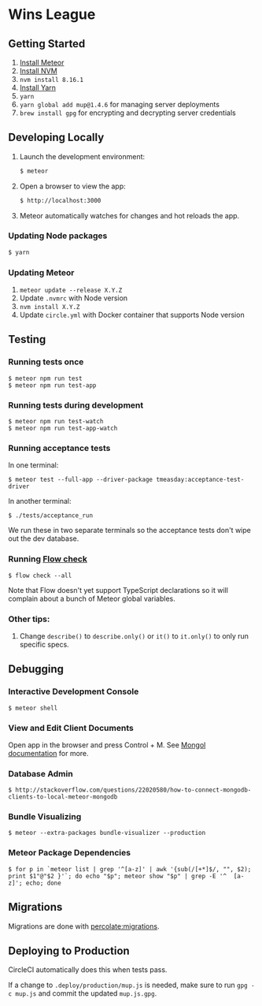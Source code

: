 # Wins League

## Getting Started

1. [Install Meteor](https://www.meteor.com/install)
2. [Install NVM](https://github.com/nvm-sh/nvm)
3. `nvm install 8.16.1`
4. [Install Yarn](https://classic.yarnpkg.com/en/docs/install)
5. `yarn`
6. `yarn global add mup@1.4.6` for managing server deployments
7. `brew install gpg` for encrypting and decrypting server credentials


## Developing Locally

1. Launch the development environment:

    ```bash
    $ meteor
    ```

2. Open a browser to view the app:

    ```bash
    $ http://localhost:3000
    ```

3. Meteor automatically watches for changes and hot reloads the app.


### Updating Node packages

```bash
$ yarn
```


### Updating Meteor

1. `meteor update --release X.Y.Z`
2. Update `.nvmrc` with Node version
3. `nvm install X.Y.Z`
4. Update `circle.yml` with Docker container that supports Node version



## Testing

### Running tests once

```
$ meteor npm run test
$ meteor npm run test-app
```

### Running tests during development

```
$ meteor npm run test-watch
$ meteor npm run test-app-watch
```

### Running acceptance tests

In one terminal:
```
$ meteor test --full-app --driver-package tmeasday:acceptance-test-driver
```

In another terminal:
```
$ ./tests/acceptance_run
```

We run these in two separate terminals so the acceptance tests don't wipe out the dev database.

### Running [Flow check](http://flowtype.org)

```
$ flow check --all
```

Note that Flow doesn't yet support TypeScript declarations so it will complain about a bunch of Meteor global variables.

### Other tips:

1. Change `describe()` to `describe.only()` or `it()` to `it.only()` to only run specific specs.


## Debugging

### Interactive Development Console

```
$ meteor shell
```

### View and Edit Client Documents

Open app in the browser and press Control + M. See [Mongol documentation](https://github.com/msavin/Mongol) for more.

### Database Admin

```
$ http://stackoverflow.com/questions/22020580/how-to-connect-mongodb-clients-to-local-meteor-mongodb
```

### Bundle Visualizing

```
$ meteor --extra-packages bundle-visualizer --production
```

### Meteor Package Dependencies

```
$ for p in `meteor list | grep '^[a-z]' | awk '{sub(/[+*]$/, "", $2); print $1"@"$2 }'`; do echo "$p"; meteor show "$p" | grep -E '^  [a-z]'; echo; done
```


## Migrations

Migrations are done with [percolate:migrations](https://github.com/percolatestudio/meteor-migrations).


## Deploying to Production

CircleCI automatically does this when tests pass.

If a change to `.deploy/production/mup.js` is needed, make sure to run `gpg -c mup.js` and commit the updated `mup.js.gpg`.

